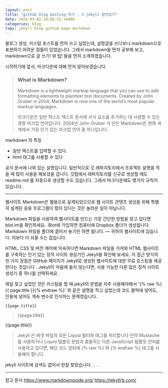 ```yaml
---
layout: post
title: "github blog posting 하기 - 3 jekyll 알아보기"
date: 2024-03-02 10:06:52 +0900
categories: blog
tags: jekyll blog github-page markdown
---
```


블로그 생성, 커스텀 포스트를 먼저 쓰고 싶었는데, 설명글을 쓰다보니 markdown으로 표현하기 어려운 점들이 있었습니다. 그래서 markdown을 먼저 공부해 보고, markdown으로 글 쓰기! 와 팁! 들을 먼저 소개하겠습니다.

시작하기에 앞서, 마크다운에 대해 먼저 알아보겠습니다.

> ### What is Markdown?
>
> Markdown is a lightweight markup language that you can use to add formatting elements to plaintext text documents. Created by John Gruber in 2004, Markdown is now one of the world’s most popular markup languages.
>
> 마크다운은 일반 텍스트 텍스트 문서에 서식 요소를 추가하는 데 사용할 수 있는 경량 마크업 언어입니다. 2004년 John Gruber 가 만든 Markdown은 현재 세계에서 가장 인기 있는 마크업 언어 중 하나입니다.

markdown 의 특징

- 일반 텍스트를 입력할 수 있다.
- html 태그를 사용할 수 있다

공식 문서에 나와 있는 설명입니다. 일반적으로 깃 레파지토리에서 프로젝트 설명을 적을 때 많이 사용을 해보셨을 겁니다. 깃헙에서 레파지토리를 신규로 생성할 때도 readme.md 를 자동으로 생성할 수도 있습니다.
그래서 마크다운에도 몇가지 규칙이 있습니다.

---

웹사이트
Markdown은 웹용으로 설계되었으므로 웹 사이트 콘텐츠 생성을 위해 특별히 설계된 응용 프로그램이 많이 있다는 것은 놀라운 일이 아닙니다.

Markdown 파일을 사용하여 웹사이트를 만드는 가장 간단한 방법을 찾고 있다면 blot.im을 확인하세요 . Blot에 가입하면 컴퓨터에 Dropbox 폴더가 생성됩니다. Markdown 파일을 폴더에 끌어서 놓기만 하면 됩니다. — 귀하의 웹사이트에 있습니다. 이보다 더 쉬울 수는 없습니다.

HTML, CSS 및 버전 제어에 익숙하다면 Markdown 파일을 가져와 HTML 웹사이트를 구축하는 인기 있는 정적 사이트 생성기인 Jekyll을 확인해 보세요. 이 접근 방식의 한 가지 장점은 GitHub 페이지가 Jekyll로 생성된 웹사이트에 대한 무료 호스팅을 제공한다는 것입니다 . Jekyll이 마음에 들지 않는다면, 사용 가능한 다른 많은 정적 사이트 생성기 중 하나를 선택하세요 .

제일 찾고 싶었던 것은 커스텀을 할 때 jekyll의 문법을 자주 사용해야해서 '{% raw %}{{ page.title }}{% endraw %}' 와 같은 설명을 적고 싶었는데 코드 블럭에 넣어도, 인용에 넣어도 계속 변수로 인식하는 문제였습니다.

```
{{page.title}}
```

> {{page.title}}

{{page.title}}

> Jekyll 은 에셋 파일의 모든 Liquid 필터와 태그를 처리합니다
> 만약 Mustache 를 사용하거나 Liquid 템플릿 문법과 충돌하는 다른 JavaScript 템플릿 언어를 사용하고 있다면, 해당 코드 앞뒤에 {% raw %} 와 {% endraw %} 태그를 사용해야 합니다.

jekyll 사이트에 검색도 없어서 한참 찾았습니다 . . .

---

참고 문서
https://www.markdownguide.org/
https://jekyllrb.com/
